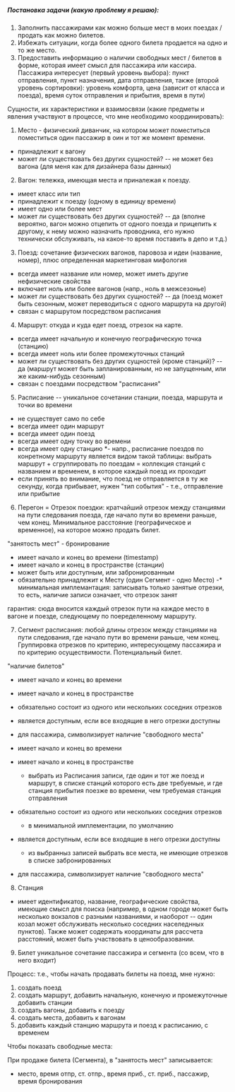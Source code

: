 
##### Постановка задачи (какую проблему я решаю):

1. Заполнить пассажирами как можно больше мест в моих поездах / продать как можно билетов.
2. Избежать ситуации, когда более одного билета продается на одно и то же место.
3. Предоставить информацию о наличии свободных мест / билетов в форме, которая имеет смысл для пассажира или кассира. Пассажира интересует (первый уровень выбора): пункт отправления, пункт назначения, дата отправления, также (второй уровень сортировки): уровень комфорта, цена (зависит от класса и поезда), время суток отправления и прибытия, время в пути)


Сущности, их характеристики и взаимосвязи (какие предметы и явления участвуют в процессе, что мне необходимо координировать):

1. Место - физический диванчик, на котором может поместиться поместиться один пассажир в оин и тот же момент времени.
- принадлежит к вагону
- может ли существовать без других сущностей? -- не может без вагона (для меня как для дизайнера базы данных)

2. Вагон: тележка, имеющая места и приналежая к поезду.
- имеет класс или тип
- принадлежит к поезду (одному в единицу времени)
- имеет одно или более мест
- может ли существовать без других сущностей? -- да (вполне вероятно, вагон можно отцепить от одного поезда и прицепить к другому, к нему можно назначить проводника, его нужно технически обслуживать, на какое-то время поставить в депо и т.д.)

3. Поезд: сочетание физических вагонов, паровоза и идеи (название, номер), плюс определенная маркетинговая мифология
- всегда имеет название или номер, может иметь другие нефизические свойства
- включает ноль или более вагонов (напр., ноль в межсезонье)
- может ли существовать без других сущностей? -- да (поезд может быть сезонным, может переводиться с одного маршрута на другой)
- связан с маршрутом посредством расписания

4. Маршрут: откуда и куда едет поезд, отрезок на карте.
- всегда имеет начальную и конечную географическую точка (станцию)
- всегда имеет ноль или более промежуточных станций
- может ли существовать без других сущностей (кроме станций)? -- да (маршрут может быть запланированным, но не запущенным, или же каким-нибудь сезонным)
- связан с поездами посредством "расписания"


5. Расписание -- уникальное сочетании станции, поезда, маршрута и точки во времени
- не существует само по себе
- всегда имеет один маршрут
- всегда имеет один поезд
- всегда имеет одну точку во времени
- всегда имеет одну станцию
*- напр., расписание поездов по конретному маршруту является видом такой таблицы: выбрать маршрут + сгруппировать по поездам = коллекция станций с названием и временем, в которое каждый поезд их проходит 
- если принять во внимание, что поезд не отправляется в ту же секунду, когда прибывает, нужен "тип события" - т.е., отправление или прибытие

6. Перегон = Отрезок поездки: кратчайший отрезок между станциями на пути следования поезда, где начало пути во времени раньше, чем конец. Минимальное расстояние (географическое и временное), на которое можно продать билет.

"занятость мест" - бронирование

- имеет начало и конец во времени (timestamp)
- имеет начало и конец в пространстве (станции)
- может быть или доступным, или забронированным
- обязательно принадлежит к Месту (один Сегмент - одно Место)
-* минимальная имплемантация: записывать только занятые отрезки, то есть, наличие записи означает, что отрезок занят

гарантия: сюда вносится каждый отрезок пути на каждое место в вагоне и поезде, следующему по поеределенному маршруту.


7. Сегмент расписания: любой длины отрезок между станциями на пути следования, где начало пути во времени раньше, чем конец. Группировка отрезков по критерию, интересующему пассажира и по критерию осуществимости. Потенциальный билет.

"наличие билетов"

- имеет начало и конец во времени
- имеет начало и конец в пространстве
- обязательно состоит из одного или нескольких соседних отрезков
- является доступным, если все входящие в него отрезки доступны
- для пассажира, символизирует наличие "свободного места"

- имеет начало и конец во времени 
- имеет начало и конец в пространстве
	- выбрать из Расписания записи, где один и тот же поезд и маршрут, в списке станций которого есть две требуемые, и где станция прибытия поезже во времени, чем требуемая станция отправления

- обязательно состоит из одного или нескольких соседних отрезков 
	- в минимальной имплементации, по умолчанию
- является доступным, если все входящие в него отрезки доступны
	- из выбранныз записей выбрать все места, не имеющие отрезков в списке забронированных
- для пассажира, символизирует наличие "свободного места"


8. Станция
- имеет идентификатор, название, географические свойства, имеющие смысл для поиска (например, в одном городе может быть несколько вокзалов с разными названиями, и наоборот -- один козал может обслуживать несколько соседних населеднных пунктов). Также может содержать координаты для рассчета расстояний, может быть участвовать в ценообразовании.

9. Билет
уникальное сочетание пассажира и сегмента (со всем, что в него входит)



Процесс:
т.е., чтобы начать продавать билеты на поезд, мне нужно:
1) создать поезд
2) создать маршрут, добавить начальную, конечную и промежуточные добавить станции 
3) создать вагоны, добавить к поезду
4) создать места, добавить к вагонам
5) добавить каждый станцию маршрута и поезд к расписанию, с временем


Чтобы показать свободные места: 

При продаже билета (Сегмента), в "занятость мест" записывается:
- место, время отпр, ст. отпр., время приб., ст. приб., пассажир, время бронирования



